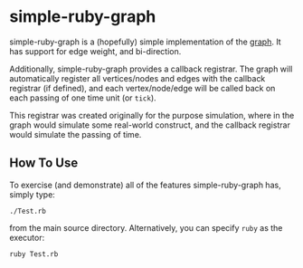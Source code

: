 simple-ruby-graph
=================

simple-ruby-graph is a (hopefully) simple implementation of the [graph](http://en.wikipedia.org/wiki/Graph_(mathematics)). It has support for edge weight, and bi-direction.

Additionally, simple-ruby-graph provides a callback registrar. The graph will automatically
register all vertices/nodes and edges with the callback registrar (if defined), and each
vertex/node/edge will be called back on each passing of one time unit (or `tick`).

This registrar was created originally for the purpose simulation, where in the graph would
simulate some real-world construct, and the callback registrar would simulate the passing of
time.

How To Use
----------

To exercise (and demonstrate) all of the features simple-ruby-graph has, simply type:

	./Test.rb

from the main source directory. Alternatively, you can specify `ruby` as the executor:

	ruby Test.rb

